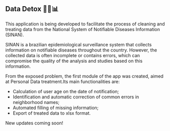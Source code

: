 ## Data Detox 🧹🧼📊

This application is being developed to facilitate the process of cleaning and treating data from the National System of Notifiable Diseases Information (SINAN).

SINAN is a brazilian epidemiological surveillance system that collects information on notifiable diseases throughout the country. However, the collected data is often incomplete or contains errors, which can compromise the quality of the analysis and studies based on this information.

From the exposed problem, the first module of the app was created, aimed at Personal Data treatment.Its main functionalities are:
- Calculation of user age on the date of notification;
- Identification and automatic correction of common errors in neighborhood names;
- Automated filling of missing information;
- Export of treated data to xlsx format.

New updates coming soon!
